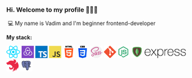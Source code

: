 ### Hi. Welcome to my profile 👋👋👋  
​
💻 My name is Vadim and I'm beginner frontend-developer
  
**My stack:**
  
<span><img src="icons/react.png"></span>
<span><img height="32" src="icons/redux.jpeg"></span>
<span><img src="icons/typescript.png"></span>
<span><img src="icons/javascript.png"></span>
<span><img src="icons/html-5.png"></span>
<span><img src="icons/css-3.png"></span>
<span><img src="icons/sass.png"></span>
<span><img src="icons/git.png"></span>
<span><img height="32" src="icons/nodejs.png"></span>
<span><img height="32" src="icons/mongodb.png"></span>
<span><img height="24" src="icons/express.png"></span>
<span><img height="32" src="icons/nestjs.svg"></span>
<span><img height="32" src="icons/postgresql.png"></span>
  
<!--
**TheVadiratti/TheVadiratti** is a ✨ _special_ ✨ repository because its `README.md` (this file) appears on your GitHub profile.

Here are some ideas to get you started:

- 🔭 I’m currently working on ...
- 🌱 I’m currently learning ...
- 👯 I’m looking to collaborate on ...
- 🤔 I’m looking for help with ...
- 💬 Ask me about ...
- 📫 How to reach me: ...
- 😄 Pronouns: ...
- ⚡ Fun fact: ...
-->
